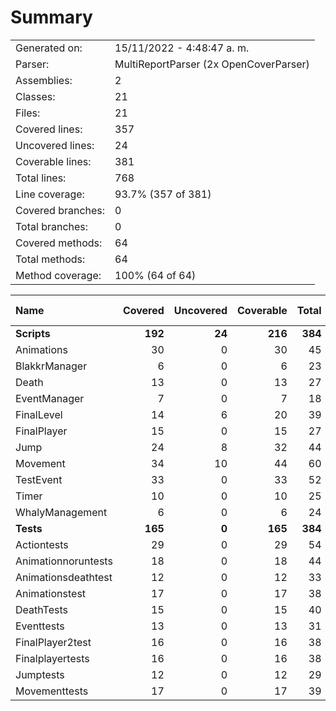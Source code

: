 ﻿# Summary
|||
|:---|:---|
| Generated on: | 15/11/2022 - 4:48:47 a. m. |
| Parser: | MultiReportParser (2x OpenCoverParser) |
| Assemblies: | 2 |
| Classes: | 21 |
| Files: | 21 |
| Covered lines: | 357 |
| Uncovered lines: | 24 |
| Coverable lines: | 381 |
| Total lines: | 768 |
| Line coverage: | 93.7% (357 of 381) |
| Covered branches: | 0 |
| Total branches: | 0 |
| Covered methods: | 64 |
| Total methods: | 64 |
| Method coverage: | 100% (64 of 64) |

|**Name**|**Covered**|**Uncovered**|**Coverable**|**Total**|**Line coverage**|**Covered**|**Total**|**Branch coverage**|**Covered**|**Total**|**Method coverage**|
|:---|---:|---:|---:|---:|---:|---:|---:|---:|---:|---:|---:|
|**Scripts**|**192**|**24**|**216**|**384**|**88.8%**|**0**|**0**|****|**34**|**34**|**100%**|
|Animations|30|0|30|45|100%|0|0||4|4|100%|
|BlakkrManager|6|0|6|23|100%|0|0||4|4|100%|
|Death|13|0|13|27|100%|0|0||2|2|100%|
|EventManager|7|0|7|18|100%|0|0||1|1|100%|
|FinalLevel|14|6|20|39|70%|0|0||3|3|100%|
|FinalPlayer|15|0|15|27|100%|0|0||3|3|100%|
|Jump|24|8|32|44|75%|0|0||4|4|100%|
|Movement|34|10|44|60|77.2%|0|0||3|3|100%|
|TestEvent|33|0|33|52|100%|0|0||5|5|100%|
|Timer|10|0|10|25|100%|0|0||1|1|100%|
|WhalyManagement|6|0|6|24|100%|0|0||4|4|100%|
|**Tests**|**165**|**0**|**165**|**384**|**100%**|**0**|**0**|****|**30**|**30**|**100%**|
|Actiontests|29|0|29|54|100%|0|0||5|5|100%|
|Animationnoruntests|18|0|18|44|100%|0|0||3|3|100%|
|Animationsdeathtest|12|0|12|33|100%|0|0||2|2|100%|
|Animationstest|17|0|17|38|100%|0|0||3|3|100%|
|DeathTests|15|0|15|40|100%|0|0||3|3|100%|
|Eventtests|13|0|13|31|100%|0|0||2|2|100%|
|FinalPlayer2test|16|0|16|38|100%|0|0||3|3|100%|
|Finalplayertests|16|0|16|38|100%|0|0||3|3|100%|
|Jumptests|12|0|12|29|100%|0|0||3|3|100%|
|Movementtests|17|0|17|39|100%|0|0||3|3|100%|
